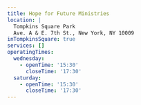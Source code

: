 ```yaml
---
title: Hope for Future Ministries
location: |
  Tompkins Square Park
  Ave. A & E. 7th St., New York, NY 10009
inTompkinsSquare: true
services: []
operatingTimes:
  wednesday:
    - openTime: '15:30'
      closeTime: '17:30'
  saturday:
    - openTime: '15:30'
      closeTime: '17:30'
---
```

